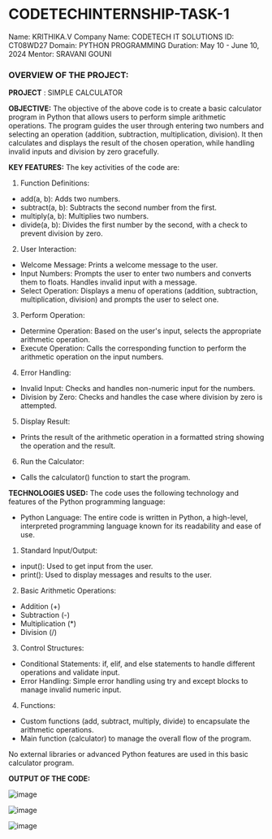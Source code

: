 # CODETECHINTERNSHIP-TASK-1
Name: KRITHIKA.V
Company Name: CODETECH IT SOLUTIONS
ID: CT08WD27
Domain: PYTHON PROGRAMMING
Duration: May 10 - June 10, 2024
Mentor: SRAVANI GOUNI

### **OVERVIEW OF THE PROJECT:**

**PROJECT** :  SIMPLE CALCULATOR

**OBJECTIVE:**
The objective of the above code is to create a basic calculator program in Python that allows users to perform simple arithmetic operations. The program guides the user through entering two numbers and selecting an operation (addition, subtraction, multiplication, division). It then calculates and displays the result of the chosen operation, while handling invalid inputs and division by zero gracefully.

**KEY FEATURES:**
The key activities of the code are:

1. Function Definitions:

- add(a, b): Adds two numbers.
- subtract(a, b): Subtracts the second number from the first.
- multiply(a, b): Multiplies two numbers.
- divide(a, b): Divides the first number by the second, with a check to prevent division by zero.

2. User Interaction:

- Welcome Message: Prints a welcome message to the user.
- Input Numbers: Prompts the user to enter two numbers and converts them to floats. Handles invalid input with a message.
- Select Operation: Displays a menu of operations (addition, subtraction, multiplication, division) and prompts the user to select one.

3. Perform Operation:

- Determine Operation: Based on the user's input, selects the appropriate arithmetic operation.
- Execute Operation: Calls the corresponding function to perform the arithmetic operation on the input numbers.

4. Error Handling:

- Invalid Input: Checks and handles non-numeric input for the numbers.
- Division by Zero: Checks and handles the case where division by zero is attempted.

5. Display Result:

- Prints the result of the arithmetic operation in a formatted string showing the operation and the result.

6. Run the Calculator:

- Calls the calculator() function to start the program.

**TECHNOLOGIES USED:**
The code uses the following technology and features of the Python programming language:

- Python Language: The entire code is written in Python, a high-level, interpreted programming language known for its readability and ease of use.

1. Standard Input/Output:

- input(): Used to get input from the user.
- print(): Used to display messages and results to the user.

2. Basic Arithmetic Operations:

- Addition (+)
- Subtraction (-)
- Multiplication (*)
- Division (/)

3. Control Structures:

- Conditional Statements: if, elif, and else statements to handle different operations and validate input.
- Error Handling: Simple error handling using try and except blocks to manage invalid numeric input.

4. Functions:

- Custom functions (add, subtract, multiply, divide) to encapsulate the arithmetic operations.
- Main function (calculator) to manage the overall flow of the program.

No external libraries or advanced Python features are used in this basic calculator program.
 
**OUTPUT OF THE CODE:**

![image](https://github.com/KRITHIKA-V-2084/CODETECHINTERNSHIP-TASK-1/assets/111370502/6b055e16-9390-43d5-b5d9-b1adac0c9ae0)

![image](https://github.com/KRITHIKA-V-2084/CODETECHINTERNSHIP-TASK-1/assets/111370502/bae07145-c3d4-4d95-824b-5d912f388fd7)

![image](https://github.com/KRITHIKA-V-2084/CODETECHINTERNSHIP-TASK-1/assets/111370502/d25d4c6b-c8b4-48eb-9d61-cd7ba8872027)




